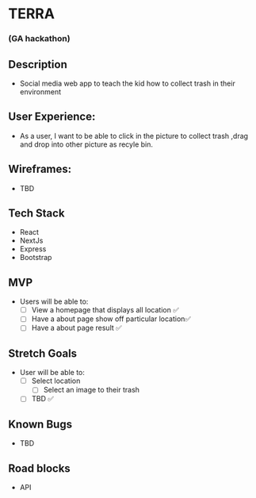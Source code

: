 # TERRA 
### (GA hackathon)

## Description
- Social media web app to teach the kid how to collect trash in their environment 

## User Experience:
- As a user, I want to be able to click in the picture to collect trash ,drag and drop into other picture as recyle bin.
 
## Wireframes: 
- TBD 

## Tech Stack
- React
- NextJs
- Express
- Bootstrap

## MVP
- Users will be able to:
    - [ ] View a homepage that displays all location ✅
    - [ ] Have a about page show off particular location✅ 
    - [ ] Have a about page result ✅ 
    
## Stretch Goals
- User will be able to:
    - [ ] Select location
        - [ ] Select an image to their trash
    - [ ] TBD ✅

## Known Bugs
- TBD

## Road blocks
- API 




